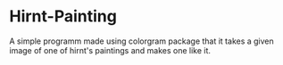# Hirnt-Painting


A simple programm made using colorgram package that it takes a given image of one of  hirnt's paintings and makes one like it.
